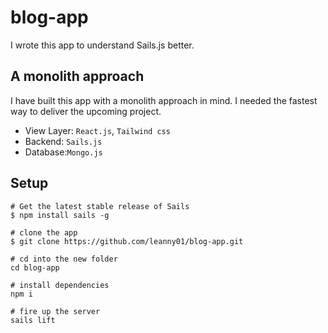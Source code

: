 # blog-app
I wrote this app to understand Sails.js better.

## A monolith approach

I have built this app with a monolith approach in mind. I needed the fastest way to deliver the upcoming project.

- View Layer: `React.js`, `Tailwind css`
- Backend: `Sails.js`
- Database:`Mongo.js`

## Setup

```
# Get the latest stable release of Sails
$ npm install sails -g
```

```
# clone the app 
$ git clone https://github.com/leanny01/blog-app.git

# cd into the new folder
cd blog-app

# install dependencies
npm i
```

```
# fire up the server
sails lift
```


